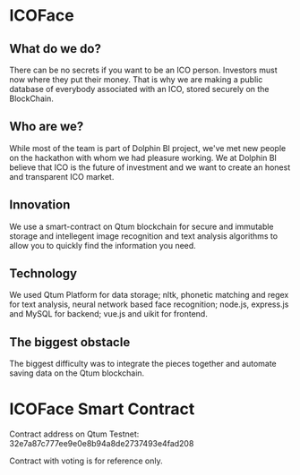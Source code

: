 <h1>ICOFace</h1>
<h2>What do we do?</h2>
There can be no secrets if you want to be an ICO person. Investors must now where they put their money. That is why we are making a public database of everybody associated with an ICO, stored securely on the BlockChain.

<h2>Who are we?</h2>
While most of the team is part of Dolphin BI project, we've met new people on the hackathon with whom we had pleasure working. We at Dolphin BI believe that ICO is the future of investment and we want to create an honest and transparent ICO market.

<h2>Innovation</h2>
We use a smart-contract on Qtum blockchain for secure and immutable storage and intellegent image recognition and text analysis algorithms to allow you to quickly find the information you need.

<h2>Technology</h2>
We used Qtum Platform for data storage; nltk, phonetic matching and regex for text analysis, neural network based face recognition; node.js, express.js and MySQL for backend; vue.js and uikit for frontend.

<h2>The biggest obstacle</h2>
The biggest difficulty was to integrate the pieces together and automate saving data on the Qtum blockchain.


<h1>ICOFace Smart Contract</h1>

Contract address on Qtum Testnet: 32e7a87c777ee9e0e8b94a8de2737493e4fad208

Contract with voting is for reference only.

